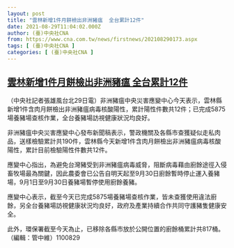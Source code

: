 ```yaml
---
layout: post
title: "雲林新增1件月餅檢出非洲豬瘟  全台累計12件"
date: 2021-08-29T11:04:02.000Z
author: (臺)中央社CNA
from: https://www.cna.com.tw/news/firstnews/202108290173.aspx
tags: [ (臺)中央社CNA ]
categories: [ (臺)中央社CNA ]
---
```

<!--1630235042000-->
[雲林新增1件月餅檢出非洲豬瘟  全台累計12件](https://www.cna.com.tw/news/firstnews/202108290173.aspx)
------

<div>
<div></div><div class="paragraph"><p>（中央社記者張雄風台北29日電）非洲豬瘟中央災害應變中心今天表示，雲林縣新增1件含肉月餅檢出非洲豬瘟病毒核酸陽性，累計陽性件數共12件；已完成5875場養豬場查核作業，全台養豬場訪視健康狀況均良好。</p><p>非洲豬瘟中央災害應變中心發布新聞稿表示，警政機關及各縣市查獲疑似走私肉品，送樣檢驗累計共190件，雲林縣今天新增1件含肉月餅檢出非洲豬瘟病毒核酸陽性，累計目前檢驗陽性件數共12件。</p><p>應變中心指出，為避免台灣豬受到非洲豬瘟病毒威脅，阻斷病毒藉由廚餘途徑入侵畜牧場最為關鍵，因此農委會已公告自明天起至9月30日廚餘暫時停止運入養豬場，9月1日至9月30日養豬場暫停使用廚餘養豬。</p><p>應變中心表示，截至今天已完成5875場養豬場查核作業，皆未查獲使用違法廚餘，另全台養豬場訪視健康狀況均良好，政府及產業持續合作共同守護豬隻健康安全。</p><p>此外，環保署截至今天為止，已移除各縣市放於公開位置的廚餘桶累計共817桶。（編輯：管中維）1100829</p></div>
</div>
